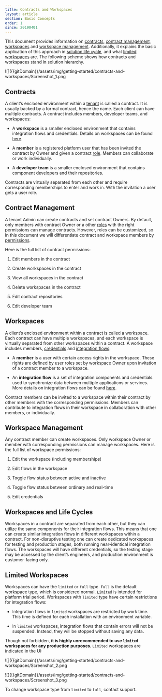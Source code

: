 ```yaml
---
title: Contracts and Workspaces
layout: article
section: Basic Concepts
order: 1
since: 20190401
---
```


This document provides information on [contracts](#contracts), [contract
management](#contract-management), [workspaces](#workspaces) and [workspace
management](#section). Additionally, it explains the basic application of this
approach in [solution life cycle](#workspaces-and-life-cycles), and what [limited workspaces](#limited-workspaces) are. The following
scheme shows how contracts and workspaces stand in solution hierarchy.  



![]({{gitDomain}}/assets/img/getting-started/contracts-and-workspaces/Screenshot_1.png

## Contracts


A client’s enclosed environment within a
[tenant](tenant) is called a
contract. It is usually backed by a formal contract, hence the name. Each
client can have multiple contracts. A contract includes members, developer
teams, and workspaces:

-   A **workspace** is a smaller enclosed environment that contains integration
    flows and credentials. Details on workspaces can be found [here](#workspaces).

-   A **member** is a registered platform user that has been invited the
    contract by Owner and given a contract
    [role](//guides/managing-user-roles-in-a-tenant). Members can collaborate or work individually.

-   A **developer team** is a smaller enclosed environment that contains
    component developers and their repositories.

Contracts are virtually separated from each other and require corresponding
memberships to enter and work in. With the invitation a user gets a user role.

## Contract Management


A tenant Admin can create contracts and set contract
Owners. By default, only members with contract Owner or a other
[roles](//guides/managing-user-roles-in-a-tenant) with the right permissions can
manage contracts. However, roles can be customized, so in this document we will
differentiate contract and workspace members by
[permissions](//guides/managing-user-roles-in-a-tenant).

Here is the full list of contract permissions:

1.  Edit members in the contract

2.  Create workspaces in the contract

3.  View all workspaces in the contract

4.  Delete workspaces in the contract

5.  Edit contract repositories

6.  Edit developer team


## Workspaces


A client’s enclosed environment within a contract is called a workspace. Each
contract can have multiple workspaces, and each workspace is virtually separated
from other workspaces within a contract. A workspace includes members, [credentials](credential) and
[integration flows](integration-flow):

-   A **member** is a user with certain access rights in the workspace. These
    rights are defined by user roles set by workspace Owner upon
    invitation of a contract member to a workspace.

-   An **integration flow** is a set of integration components and
    credentials used
    to synchronize data between multiple applications or services. More details
    on integration flows can be found
    [here](integration-flow).

Contract members can be invited to a workspace within their contract by other
members with the corresponding permissions. Members can contribute to
integration flows in their workspace in collaboration with other members, or
individually.

## Workspace Management


Any contract member can create workspaces. Only workspace Owner or member with
corresponding permissions can manage workspaces. Here is the full list of
workspace permissions:

1.  Edit the workspace (including memberships)

2.  Edit flows in the workspace

3.  Toggle flow status between active and inactive

4.  Toggle flow status between ordinary and real-time

5.  Edit credentials


## Workspaces and Life Cycles


Workspaces in a contract are separated from each other, but they can utilize the
same components for their integration flows. This means that one can create
similar integration flows in different workspaces within a contract. For
non-disruptive testing one can create dedicated workspaces for testing and
production stages, both running near-identical integration flows. The workspaces
will have different credentials, so the testing stage may be accessed by the
client’s engineers, and production environment is customer-facing only.


## Limited Workspaces

Workspaces can have the `limited` or `full` type. `Full` is the default workspace type, which is considered normal. `Limited` is intended for platform trial period. Workspaces with `limited` type have certain restrictions for integration flows:

- Integration flows in `limited` workspaces are restricted by work time. This time is defined for each installation with an environment variable.

- In `limited` workspaces, integration flows that contain errors will not be suspended. Instead, they will be stopped without saving any data.

Though not forbidden, **it is highly unrecommended to use `limited` workspaces for any production purposes**. `Limited` workspaces are indicated in the UI:

![]({{gitDomain}}/assets/img/getting-started/contracts-and-workspaces/Screenshot_2.png

![]({{gitDomain}}/assets/img/getting-started/contracts-and-workspaces/Screenshot_3.png

To change workspace type from `limited` to `full`, contact support.
